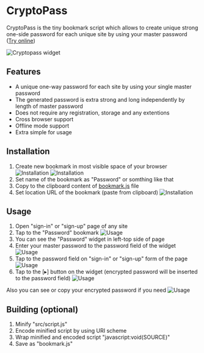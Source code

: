 CryptoPass
==========

CryptoPass is the tiny bookmark script which allows to create unique strong one-side password for each unique site by using your master password ([Try online](https://rawgit.com/w3core/cryptopass/master/mobile.html))

![Cryptopass widget](https://rawgit.com/w3core/cryptopass/master/src/site/img/controls.png "Cryptopass widget elements")

Features
--------
+ A unique one-way password for each site by using your single master password
+ The generated password is extra strong and long independently by length of master password
+ Does not require any registration, storage and any extentions
+ Cross browser support
+ Offline mode support
+ Extra simple for usage

Installation
------------
1. Create new bookmark in most visible space of your browser 
   ![Installation](https://rawgit.com/w3core/cryptopass/master/src/site/img/install-step-0.png)
   ![Installation](https://rawgit.com/w3core/cryptopass/master/src/site/img/install-step-1.png)
2. Set name of the bookmark as "Password" or somthing like that
3. Copy to the clipboard content of [bookmark.js](https://github.com/w3core/cryptopass/blob/master/bookmark.js) file
4. Set location URL of the bookmark (paste from clipboard)
   ![Installation](https://rawgit.com/w3core/cryptopass/master/src/site/img/install-step-2.png)

Usage
-----
1. Open "sign-in" or "sign-up" page of any site
2. Tap to the "Password" bookmark
   ![Usage](https://rawgit.com/w3core/cryptopass/master/src/site/img/usage-step-0.png)
3. You can see the "Password" widget in left-top side of page
4. Enter your master password to the password field of the widget
   ![Usage](https://rawgit.com/w3core/cryptopass/master/src/site/img/usage-step-1.png)
5. Tap to the password field on "sign-in" or "sign-up" form of the page
   ![Usage](https://rawgit.com/w3core/cryptopass/master/src/site/img/usage-step-2.png)
6. Tap to the [▸] button on the widget
   (encrypted password will be inserted to the password field)
   ![Usage](https://rawgit.com/w3core/cryptopass/master/src/site/img/usage-step-3.png)

Also you can see or copy your encrypted password if you need
![Usage](https://rawgit.com/w3core/cryptopass/master/src/site/img/usage-view-password.png)

Building (optional)
-------------------
1. Minify "src/script.js"
2. Encode minified script by using URI scheme
3. Wrap minified and encoded script "javascript:void(SOURCE)"
4. Save as "bookmark.js"
